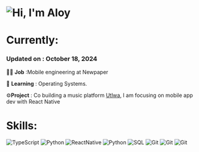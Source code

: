 # ![Hi, I'm Aloy](https://readme-typing-svg.demolab.com?color=%2336BCF7&size=21&duration=2000&center=true&vCenter=true&multiline=true&width=750&height=40&lines=Hi%2C+I'm+Aloy.+I+am+an+Engineer;+;+;+)

# Currently:
### Updated on : October 18, 2024</span></sub> <br/>


   👨‍💻 **Job** :Mobile engineering at Newpaper <br/>
  
   📖 **Learning** : Operating Systems.<br/>
  
   ⚙**Project** : Co building a music platform [Utlwa](https://utlwa.app), I am focusing on mobile app dev with React Native 



# Skills:

![TypeScript](https://img.shields.io/badge/TypeScript-05122A?style=plastic&logo=TypeScript&logoColor=3776AB)
![Python](https://img.shields.io/badge/Python-05122A?style=plastic&logo=Python&logoColor=3776AB)
![ReactNative](https://img.shields.io/badge/ReactNative-05122A?style=plastic&logo=React&logoColor=3776AB)
![Python](https://img.shields.io/badge/PostgreSQL-05122A?style=plastic&logo=PostgreSQL&logoColor=3776AB)
![SQL](https://custom-icon-badges.herokuapp.com/badge/SQL-05122A?&style=plastic&logo=database&logoColor=025E8C)
![Git](https://img.shields.io/badge/supabase-05122A?style=plastic&logo=supabase&logoColor=1C8139)
![Git](https://img.shields.io/badge/firebase-05122A?style=plastic&logo=Firebase&logoColor=F7F701)
![Git](https://img.shields.io/badge/git-05122A?style=plastic&logo=git&logoColor=FF4400)



